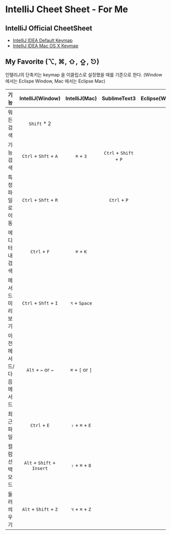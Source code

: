 # IntelliJ Cheet Sheet - For Me

## IntelliJ Official CheetSheet
- [IntelliJ IDEA Default Keymap](https://resources.jetbrains.com/assets/products/intellij-idea/IntelliJIDEA_ReferenceCard.pdf)
- [IntelliJ IDEA Mac OS X Keymap](https://resources.jetbrains.com/assets/products/intellij-idea/IntelliJIDEA_ReferenceCard_mac.pdf)

## My Favorite (⌥, ⌘, ⇧, ⇪, ⎋)
인텔리J의 단축키는 keymap 을 이클립스로 설정했을 때를 기준으로 한다. (Window 에서는 Eclispe Window, Mac 에서는 Eclipse Mac)

| 기능 | IntelliJ(Window) | IntelliJ(Mac) | SublimeText3 | Eclipse(Window) |
|:--------|:--------:|:--------:|:--------:|:--------:|
|뭐든 검색|`Shift` * 2||||
|기능 검색|`Ctrl` + `Shft` + `A`|`⌘` + `3`|`Ctrl` + `Shift` + `P`||
|특정파일로이동|`Ctrl` + `Shft` + `R`||`Ctrl` + `P`||
|에디터내 검색|`Ctrl` + `F`|`⌘` + `K`|||
|메서드미리보기|`Ctrl` + `Shft` + `I`|`⌥` + `Space`|||
|이전메서드/다음메서드|`Alt` + `←` or `→`|`⌘` + `[` or `]`|||
|최근 파일|`Ctrl` + `E`|`⇧` + `⌘` + `E`|||
|컬럼선택모드|`Alt` + `Shift` + `Insert`|`⇧` + `⌘` + `8`|||
|둘러씌우기|`Alt` + `Shift` + `Z`|`⌥` + `⌘` + `Z`|||
